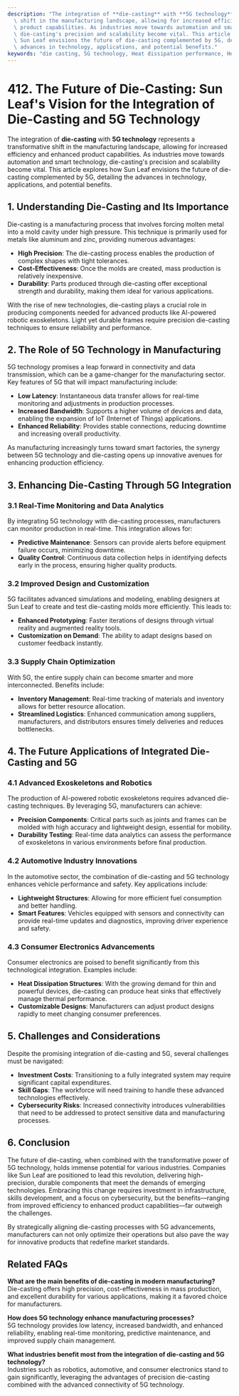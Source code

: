 ```yaml
---
description: "The integration of **die-casting** with **5G technology** represents a transformative\
  \ shift in the manufacturing landscape, allowing for increased efficiency and enhanced\
  \ product capabilities. As industries move towards automation and smart technology,\
  \ die-casting's precision and scalability become vital. This article explores how\
  \ Sun Leaf envisions the future of die-casting complemented by 5G, detailing the\
  \ advances in technology, applications, and potential benefits."
keywords: "die casting, 5G technology, Heat dissipation performance, Heat dissipation structure"
---
```

# 412. The Future of Die-Casting: Sun Leaf's Vision for the Integration of Die-Casting and 5G Technology

The integration of **die-casting** with **5G technology** represents a transformative shift in the manufacturing landscape, allowing for increased efficiency and enhanced product capabilities. As industries move towards automation and smart technology, die-casting's precision and scalability become vital. This article explores how Sun Leaf envisions the future of die-casting complemented by 5G, detailing the advances in technology, applications, and potential benefits.

## **1. Understanding Die-Casting and Its Importance**

Die-casting is a manufacturing process that involves forcing molten metal into a mold cavity under high pressure. This technique is primarily used for metals like aluminum and zinc, providing numerous advantages:

- **High Precision**: The die-casting process enables the production of complex shapes with tight tolerances.
- **Cost-Effectiveness**: Once the molds are created, mass production is relatively inexpensive.
- **Durability**: Parts produced through die-casting offer exceptional strength and durability, making them ideal for various applications.

With the rise of new technologies, die-casting plays a crucial role in producing components needed for advanced products like AI-powered robotic exoskeletons. Light yet durable frames require precision die-casting techniques to ensure reliability and performance.

## **2. The Role of 5G Technology in Manufacturing**

5G technology promises a leap forward in connectivity and data transmission, which can be a game-changer for the manufacturing sector. Key features of 5G that will impact manufacturing include:

- **Low Latency**: Instantaneous data transfer allows for real-time monitoring and adjustments in production processes.
- **Increased Bandwidth**: Supports a higher volume of devices and data, enabling the expansion of IoT (Internet of Things) applications.
- **Enhanced Reliability**: Provides stable connections, reducing downtime and increasing overall productivity.

As manufacturing increasingly turns toward smart factories, the synergy between 5G technology and die-casting opens up innovative avenues for enhancing production efficiency.

## **3. Enhancing Die-Casting Through 5G Integration**

### **3.1 Real-Time Monitoring and Data Analytics**

By integrating 5G technology with die-casting processes, manufacturers can monitor production in real-time. This integration allows for:

- **Predictive Maintenance**: Sensors can provide alerts before equipment failure occurs, minimizing downtime.
- **Quality Control**: Continuous data collection helps in identifying defects early in the process, ensuring higher quality products.
  
### **3.2 Improved Design and Customization**

5G facilitates advanced simulations and modeling, enabling designers at Sun Leaf to create and test die-casting molds more efficiently. This leads to:

- **Enhanced Prototyping**: Faster iterations of designs through virtual reality and augmented reality tools.
- **Customization on Demand**: The ability to adapt designs based on customer feedback instantly.

### **3.3 Supply Chain Optimization**

With 5G, the entire supply chain can become smarter and more interconnected. Benefits include:

- **Inventory Management**: Real-time tracking of materials and inventory allows for better resource allocation.
- **Streamlined Logistics**: Enhanced communication among suppliers, manufacturers, and distributors ensures timely deliveries and reduces bottlenecks.

## **4. The Future Applications of Integrated Die-Casting and 5G**

### **4.1 Advanced Exoskeletons and Robotics**

The production of AI-powered robotic exoskeletons requires advanced die-casting techniques. By leveraging 5G, manufacturers can achieve:

- **Precision Components**: Critical parts such as joints and frames can be molded with high accuracy and lightweight design, essential for mobility.
- **Durability Testing**: Real-time data analytics can assess the performance of exoskeletons in various environments before final production.

### **4.2 Automotive Industry Innovations**

In the automotive sector, the combination of die-casting and 5G technology enhances vehicle performance and safety. Key applications include:

- **Lightweight Structures**: Allowing for more efficient fuel consumption and better handling.
- **Smart Features**: Vehicles equipped with sensors and connectivity can provide real-time updates and diagnostics, improving driver experience and safety.

### **4.3 Consumer Electronics Advancements**

Consumer electronics are poised to benefit significantly from this technological integration. Examples include:

- **Heat Dissipation Structures**: With the growing demand for thin and powerful devices, die-casting can produce heat sinks that effectively manage thermal performance.
- **Customizable Designs**: Manufacturers can adjust product designs rapidly to meet changing consumer preferences.

## **5. Challenges and Considerations**

Despite the promising integration of die-casting and 5G, several challenges must be navigated:

- **Investment Costs**: Transitioning to a fully integrated system may require significant capital expenditures.
- **Skill Gaps**: The workforce will need training to handle these advanced technologies effectively.
- **Cybersecurity Risks**: Increased connectivity introduces vulnerabilities that need to be addressed to protect sensitive data and manufacturing processes.

## **6. Conclusion**

The future of die-casting, when combined with the transformative power of 5G technology, holds immense potential for various industries. Companies like Sun Leaf are positioned to lead this revolution, delivering high-precision, durable components that meet the demands of emerging technologies. Embracing this change requires investment in infrastructure, skills development, and a focus on cybersecurity, but the benefits—ranging from improved efficiency to enhanced product capabilities—far outweigh the challenges.

By strategically aligning die-casting processes with 5G advancements, manufacturers can not only optimize their operations but also pave the way for innovative products that redefine market standards.

## Related FAQs

**What are the main benefits of die-casting in modern manufacturing?**  
Die-casting offers high precision, cost-effectiveness in mass production, and excellent durability for various applications, making it a favored choice for manufacturers.

**How does 5G technology enhance manufacturing processes?**  
5G technology provides low latency, increased bandwidth, and enhanced reliability, enabling real-time monitoring, predictive maintenance, and improved supply chain management.

**What industries benefit most from the integration of die-casting and 5G technology?**  
Industries such as robotics, automotive, and consumer electronics stand to gain significantly, leveraging the advantages of precision die-casting combined with the advanced connectivity of 5G technology.
